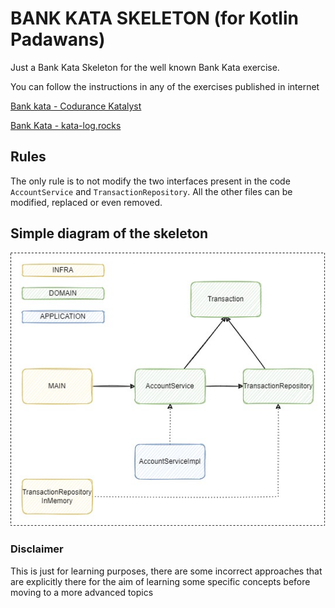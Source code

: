# BANK KATA SKELETON (for Kotlin Padawans)

Just a Bank Kata Skeleton for the well known Bank Kata exercise.

You can follow the instructions in any of the exercises published in internet

[Bank kata - Codurance Katalyst](https://katalyst.codurance.com/bank)

[Bank Kata - kata-log.rocks](https://kata-log.rocks/banking-kata)

## Rules

The only rule is to not modify the two interfaces present in the code `AccountService` and `TransactionRepository`. All
the other files can be modified, replaced or even removed.

## Simple diagram of the skeleton

![diagram](diagram.jpg)

### Disclaimer

This is just for learning purposes, there are some incorrect approaches that are explicitly there for the aim of
learning some specific concepts before moving to a more advanced topics